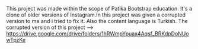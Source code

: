 This project was made within the scope of Patika Bootstrap education. It's a clone of older versions of Instagram.In this project was given a corrupted version to me and i tried to fix it. Also the content language is Turkish. The corrupted version of this project  -->  https://drive.google.com/drive/folders/1hRWmpYpuax4Aqsf_BRKdpDoNUowTpzKe
